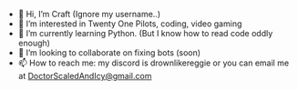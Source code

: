 - 👋 Hi, I’m Craft (Ignore my username..)
- 👀 I’m interested in Twenty One Pilots, coding, video gaming
- 🌱 I’m currently learning Python. (But I know how to read code oddly enough)
- 💞️ I’m looking to collaborate on fixing bots (soon)
- 📫 How to reach me: my discord is drownlikereggie or you can email me at DoctorScaledAndIcy@gmail.com

<!---
Craftler4579/Craftler4579 is a ✨ special ✨ repository because its `README.md` (this file) appears on your GitHub profile.
You can click the Preview link to take a look at your changes.
--->
